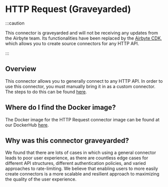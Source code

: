 # HTTP Request (Graveyarded)

:::caution

This connector is graveyarded and will not be receiving any updates from the Airbyte team. Its functionalities have been replaced by the [Airbyte CDK](../../connector-development/cdk-python/README.md), which allows you to create source connectors for any HTTP API.

:::

## Overview

This connector allows you to generally connect to any HTTP API. In order to use this connector, you must manually bring it in as a custom connector. The steps to do this can be found [here](../../connector-development/tutorials/cdk-tutorial-python-http/7-use-connector-in-airbyte.md). 

## Where do I find the Docker image?

The Docker image for the HTTP Request connector image can be found at our DockerHub [here](https://hub.docker.com/r/airbyte/source-http-request). 

## Why was this connector graveyarded?

We found that there are lots of cases in which using a general connector leads to poor user experience, as there are countless edge cases for different API structures, different authentication policies, and varied approaches to rate-limiting. We believe that enabling users to more easily
create connectors is a more scalable and resilient approach to maximizing the quality of the user experience. 